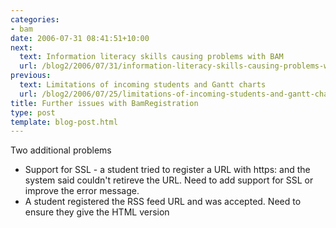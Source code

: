 ```yaml
---
categories:
- bam
date: 2006-07-31 08:41:51+10:00
next:
  text: Information literacy skills causing problems with BAM
  url: /blog2/2006/07/31/information-literacy-skills-causing-problems-with-bam/
previous:
  text: Limitations of incoming students and Gantt charts
  url: /blog2/2006/07/25/limitations-of-incoming-students-and-gantt-charts/
title: Further issues with BamRegistration
type: post
template: blog-post.html
---
```

Two additional problems

- Support for SSL - a student tried to register a URL with https: and the system said couldn't retireve the URL. Need to add support for SSL or improve the error message.
- A student registered the RSS feed URL and was accepted. Need to ensure they give the HTML version